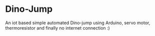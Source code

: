 # Dino-Jump
An iot based simple automated Dino-jump using Arduino, servo motor, thermoresistor and finally no internet connection :)
